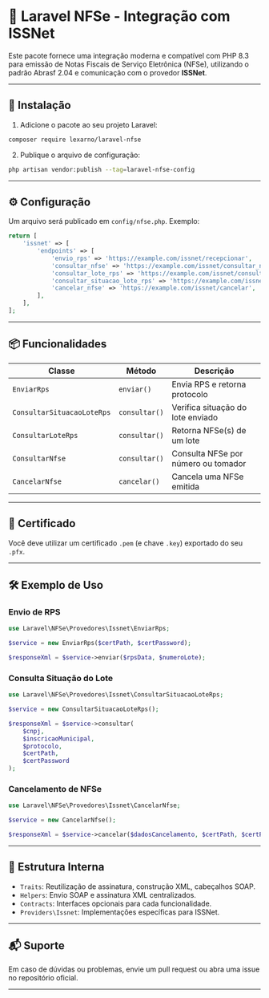 
# 📄 Laravel NFSe - Integração com ISSNet

Este pacote fornece uma integração moderna e compatível com PHP 8.3 para emissão de Notas Fiscais de Serviço Eletrônica (NFSe), utilizando o padrão Abrasf 2.04 e comunicação com o provedor **ISSNet**.

---

## 🚀 Instalação ##

1. Adicione o pacote ao seu projeto Laravel:
```bash
composer require lexarno/laravel-nfse
```

2. Publique o arquivo de configuração:
```bash
php artisan vendor:publish --tag=laravel-nfse-config
```

---

## ⚙️ Configuração

Um arquivo será publicado em `config/nfse.php`. Exemplo:

```php
return [
    'issnet' => [
        'endpoints' => [
            'envio_rps' => 'https://example.com/issnet/recepcionar',
            'consultar_nfse' => 'https://example.com/issnet/consultar_nfse',
            'consultar_lote_rps' => 'https://example.com/issnet/consultar_lote',
            'consultar_situacao_lote_rps' => 'https://example.com/issnet/consultar_situacao',
            'cancelar_nfse' => 'https://example.com/issnet/cancelar',
        ],
    ],
];
```

---

## 📦 Funcionalidades

| Classe                             | Método       | Descrição                              |
|-----------------------------------|--------------|----------------------------------------|
| `EnviarRps`                       | `enviar()`   | Envia RPS e retorna protocolo          |
| `ConsultarSituacaoLoteRps`        | `consultar()`| Verifica situação do lote enviado      |
| `ConsultarLoteRps`               | `consultar()`| Retorna NFSe(s) de um lote             |
| `ConsultarNfse`                  | `consultar()`| Consulta NFSe por número ou tomador    |
| `CancelarNfse`                   | `cancelar()` | Cancela uma NFSe emitida               |

---

## 🔐 Certificado

Você deve utilizar um certificado `.pem` (e chave `.key`) exportado do seu `.pfx`.

---

## 🛠 Exemplo de Uso

### Envio de RPS

```php
use Laravel\NFSe\Provedores\Issnet\EnviarRps;

$service = new EnviarRps($certPath, $certPassword);

$responseXml = $service->enviar($rpsData, $numeroLote);
```

### Consulta Situação do Lote

```php
use Laravel\NFSe\Provedores\Issnet\ConsultarSituacaoLoteRps;

$service = new ConsultarSituacaoLoteRps();

$responseXml = $service->consultar(
    $cnpj,
    $inscricaoMunicipal,
    $protocolo,
    $certPath,
    $certPassword
);
```

### Cancelamento de NFSe

```php
use Laravel\NFSe\Provedores\Issnet\CancelarNfse;

$service = new CancelarNfse();

$responseXml = $service->cancelar($dadosCancelamento, $certPath, $certPassword);
```

---

## 📁 Estrutura Interna

- `Traits`: Reutilização de assinatura, construção XML, cabeçalhos SOAP.
- `Helpers`: Envio SOAP e assinatura XML centralizados.
- `Contracts`: Interfaces opcionais para cada funcionalidade.
- `Providers\Issnet`: Implementações específicas para ISSNet.

---

## 📬 Suporte

Em caso de dúvidas ou problemas, envie um pull request ou abra uma issue no repositório oficial.

---
